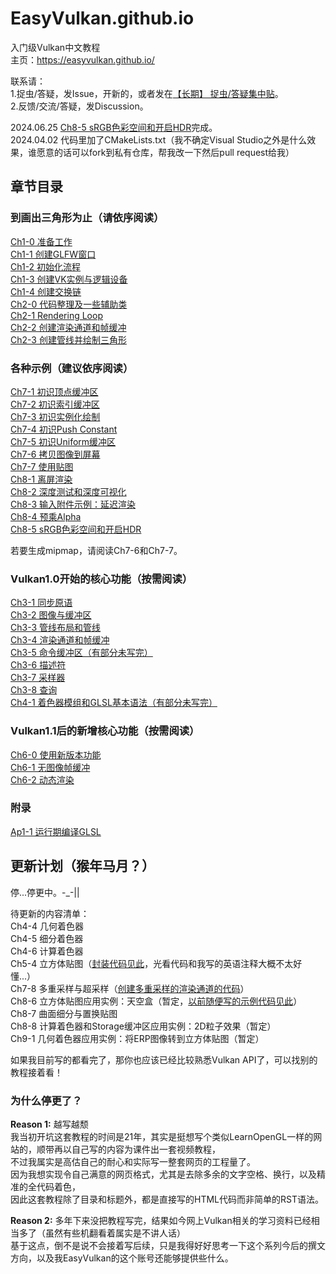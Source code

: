 # EasyVulkan.github.io
入门级Vulkan中文教程<br>
主页：https://easyvulkan.github.io/

联系请：<br>
1.捉虫/答疑，发Issue，开新的，或者发在[【长期】 捉虫/答疑集中贴](https://github.com/EasyVulkan/EasyVulkan.github.io/issues/7)。<br>
2.反馈/交流/答疑，发Discussion。

2024.06.25 [Ch8-5 sRGB色彩空间和开启HDR](https://easyvulkan.github.io/Ch8-5%20sRGB%E8%89%B2%E5%BD%A9%E7%A9%BA%E9%97%B4%E4%B8%8E%E5%BC%80%E5%90%AFHDR.html)完成。<br>
2024.04.02 代码里加了CMakeLists.txt（我不确定Visual Studio之外是什么效果，谁愿意的话可以fork到私有仓库，帮我改一下然后pull request给我）

## 章节目录

### 到画出三角形为止（请依序阅读）

[Ch1-0 准备工作](https://easyvulkan.github.io/Ch1-0%20%E5%87%86%E5%A4%87%E5%B7%A5%E4%BD%9C.html)<br>
[Ch1-1 创建GLFW窗口](https://easyvulkan.github.io/Ch1-1%20%E5%88%9B%E5%BB%BAGLFW%E7%AA%97%E5%8F%A3.html)<br>
[Ch1-2 初始化流程](https://easyvulkan.github.io/Ch1-2%20%E5%88%9D%E5%A7%8B%E5%8C%96%E6%B5%81%E7%A8%8B.html)<br>
[Ch1-3 创建VK实例与逻辑设备](https://easyvulkan.github.io/Ch1-3%20%E5%88%9B%E5%BB%BAVK%E5%AE%9E%E4%BE%8B%E4%B8%8E%E9%80%BB%E8%BE%91%E8%AE%BE%E5%A4%87.html)<br>
[Ch1-4 创建交换链](https://easyvulkan.github.io/Ch1-4%20%E5%88%9B%E5%BB%BA%E4%BA%A4%E6%8D%A2%E9%93%BE.html)<br>
[Ch2-0 代码整理及一些辅助类](https://easyvulkan.github.io/Ch2-0%20%E4%BB%A3%E7%A0%81%E6%95%B4%E7%90%86%E5%8F%8A%E4%B8%80%E4%BA%9B%E8%BE%85%E5%8A%A9%E7%B1%BB.html)<br>
[Ch2-1 Rendering Loop](https://easyvulkan.github.io/Ch2-1%20Rendering%20Loop.html)<br>
[Ch2-2 创建渲染通道和帧缓冲](https://easyvulkan.github.io/Ch2-2%20%E5%88%9B%E5%BB%BA%E6%B8%B2%E6%9F%93%E9%80%9A%E9%81%93%E5%92%8C%E5%B8%A7%E7%BC%93%E5%86%B2.html)<br>
[Ch2-3 创建管线并绘制三角形](https://easyvulkan.github.io/Ch2-3%20%E5%88%9B%E5%BB%BA%E7%AE%A1%E7%BA%BF%E5%B9%B6%E7%BB%98%E5%88%B6%E4%B8%89%E8%A7%92%E5%BD%A2.html)

### 各种示例（建议依序阅读）

[Ch7-1 初识顶点缓冲区](https://easyvulkan.github.io/Ch7-1%20%E5%88%9D%E8%AF%86%E9%A1%B6%E7%82%B9%E7%BC%93%E5%86%B2%E5%8C%BA.html)<br>
[Ch7-2 初识索引缓冲区](https://easyvulkan.github.io/Ch7-2%20%E5%88%9D%E8%AF%86%E7%B4%A2%E5%BC%95%E7%BC%93%E5%86%B2%E5%8C%BA.html)<br>
[Ch7-3 初识实例化绘制](https://easyvulkan.github.io/Ch7-3%20%E5%88%9D%E8%AF%86%E5%AE%9E%E4%BE%8B%E5%8C%96%E7%BB%98%E5%88%B6.html)<br>
[Ch7-4 初识Push Constant](https://easyvulkan.github.io/Ch7-4%20%E5%88%9D%E8%AF%86Push%20Constant.html)<br>
[Ch7-5 初识Uniform缓冲区](https://easyvulkan.github.io/Ch7-5%20%E5%88%9D%E8%AF%86Uniform%E7%BC%93%E5%86%B2%E5%8C%BA.html)<br>
[Ch7-6 拷贝图像到屏幕](https://easyvulkan.github.io/Ch7-6%20%E6%8B%B7%E8%B4%9D%E5%9B%BE%E5%83%8F%E5%88%B0%E5%B1%8F%E5%B9%95.html)<br>
[Ch7-7 使用贴图](https://easyvulkan.github.io/Ch7-7%20%E4%BD%BF%E7%94%A8%E8%B4%B4%E5%9B%BE.html)<br>
[Ch8-1 离屏渲染](https://easyvulkan.github.io/Ch8-1%20%E7%A6%BB%E5%B1%8F%E6%B8%B2%E6%9F%93.html)<br>
[Ch8-2 深度测试和深度可视化](https://easyvulkan.github.io/Ch8-2%20%E6%B7%B1%E5%BA%A6%E6%B5%8B%E8%AF%95%E5%92%8C%E6%B7%B1%E5%BA%A6%E5%8F%AF%E8%A7%86%E5%8C%96.html)<br>
[Ch8-3 输入附件示例：延迟渲染](https://easyvulkan.github.io/Ch8-3%20%E5%BB%B6%E8%BF%9F%E6%B8%B2%E6%9F%93.html)<br>
[Ch8-4 预乘Alpha](https://easyvulkan.github.io/Ch8-4%20%E9%A2%84%E4%B9%98Alpha.html)<br>
[Ch8-5 sRGB色彩空间和开启HDR](https://easyvulkan.github.io/Ch8-5%20sRGB%E8%89%B2%E5%BD%A9%E7%A9%BA%E9%97%B4%E4%B8%8E%E5%BC%80%E5%90%AFHDR.html)

若要生成mipmap，请阅读Ch7-6和Ch7-7。

###  Vulkan1.0开始的核心功能（按需阅读）

[Ch3-1 同步原语](https://easyvulkan.github.io/Ch3-1%20%E5%90%8C%E6%AD%A5%E5%8E%9F%E8%AF%AD.html)<br>
[Ch3-2 图像与缓冲区](https://easyvulkan.github.io/Ch3-2%20%E5%9B%BE%E5%83%8F%E4%B8%8E%E7%BC%93%E5%86%B2%E5%8C%BA.html)<br>
[Ch3-3 管线布局和管线](https://easyvulkan.github.io/Ch3-3%20%E7%AE%A1%E7%BA%BF%E5%B8%83%E5%B1%80%E5%92%8C%E7%AE%A1%E7%BA%BF.html)<br>
[Ch3-4 渲染通道和帧缓冲](https://easyvulkan.github.io/Ch3-4%20%E6%B8%B2%E6%9F%93%E9%80%9A%E9%81%93%E5%92%8C%E5%B8%A7%E7%BC%93%E5%86%B2.html)<br>
[Ch3-5 命令缓冲区（有部分未写完）](https://easyvulkan.github.io/Ch3-5%20%E5%91%BD%E4%BB%A4%E7%BC%93%E5%86%B2%E5%8C%BA.html)<br>
[Ch3-6 描述符](https://easyvulkan.github.io/Ch3-6%20%E6%8F%8F%E8%BF%B0%E7%AC%A6.html)<br>
[Ch3-7 采样器](https://easyvulkan.github.io/Ch3-7%20%E9%87%87%E6%A0%B7%E5%99%A8.html)<br>
[Ch3-8 查询](https://easyvulkan.github.io/Ch3-8%20%E6%9F%A5%E8%AF%A2.html)<br>
[Ch4-1 着色器模组和GLSL基本语法（有部分未写完）](https://easyvulkan.github.io/Ch4-1%20%E7%9D%80%E8%89%B2%E5%99%A8%E6%A8%A1%E7%BB%84.html)<br>

### Vulkan1.1后的新增核心功能（按需阅读）

[Ch6-0 使用新版本功能](https://easyvulkan.github.io/Ch6-0%20%E4%BD%BF%E7%94%A8%E6%96%B0%E7%89%88%E6%9C%AC%E7%89%B9%E6%80%A7.html)<br>
[Ch6-1 无图像帧缓冲](https://easyvulkan.github.io/Ch6-1%20%E6%97%A0%E5%9B%BE%E5%83%8F%E5%B8%A7%E7%BC%93%E5%86%B2.html)<br>
[Ch6-2 动态渲染](https://easyvulkan.github.io/Ch6-2%20%E5%8A%A8%E6%80%81%E6%B8%B2%E6%9F%93.html)

### 附录

[Ap1-1 运行期编译GLSL](https://easyvulkan.github.io/Ap1-1%20%E8%BF%90%E8%A1%8C%E6%9C%9F%E7%BC%96%E8%AF%91GLSL.html)

## 更新计划（猴年马月？）

停...停更中。-_-||

待更新的内容清单：<br>
Ch4-4 几何着色器<br>
Ch4-5 细分着色器<br>
Ch4-6 计算着色器<br>
Ch5-4 立方体贴图（[封装代码见此](https://github.com/EasyVulkan/EasyVulkan.github.io/blob/main/solution/EasyVulkan_Ch7/VKBase+.h#L1234)，光看代码和我写的英语注释大概不太好懂...）<br>
Ch7-8 多重采样与超采样（[创建多重采样的渲染通道的代码](https://github.com/EasyVulkan/EasyVulkan.github.io/blob/main/solution/EasyVulkan_Ch7/EasyVulkan.hpp#L177)）<br>
Ch8-6 立方体贴图应用实例：天空盒（暂定，[以前随便写的示例代码见此](https://github.com/EasyVulkan/EasyVulkan.github.io/blob/main/solution/EasyVulkan_Ch8/Ch8-6.hpp)）<br>
Ch8-7 曲面细分与置换贴图<br>
Ch8-8 计算着色器和Storage缓冲区应用实例：2D粒子效果（暂定）<br>
Ch9-1 几何着色器应用实例：将ERP图像转到立方体贴图（暂定）<br>

如果我目前写的都看完了，那你也应该已经比较熟悉Vulkan API了，可以找别的教程接着看！

### 为什么停更了？

**Reason 1:** 越写越颓<br>
我当初开坑这套教程的时间是21年，其实是挺想写个类似LearnOpenGL一样的网站的，顺带再以自己写的内容为课件出一套视频教程，<br>
不过我属实是高估自己的耐心和实际写一整套网页的工程量了。<br>
因为我想实现令自己满意的网页格式，尤其是去除多余的文字空格、换行，以及精准的全代码着色，<br>
因此这套教程除了目录和标题外，都是直接写的HTML代码而非简单的RST语法。

**Reason 2:** 多年下来没把教程写完，结果如今网上Vulkan相关的学习资料已经相当多了（虽然有些机翻看着属实是不讲人话）<br>
基于这点，倒不是说不会接着写后续，只是我得好好思考一下这个系列今后的撰文方向，以及我EasyVulkan的这个账号还能够提供些什么。